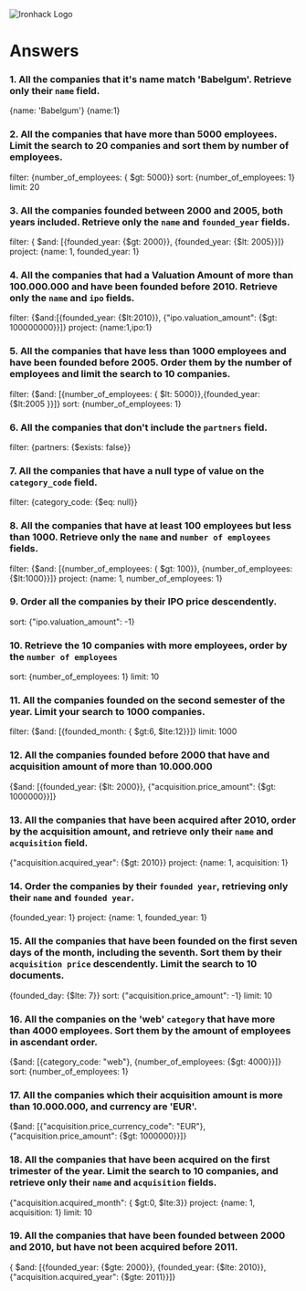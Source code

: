 ![Ironhack Logo](https://i.imgur.com/1QgrNNw.png)

# Answers

### 1. All the companies that it's name match 'Babelgum'. Retrieve only their `name` field.

{name: 'Babelgum'}
{name:1}

### 2. All the companies that have more than 5000 employees. Limit the search to 20 companies and sort them by **number of employees**.

filter: {number_of_employees: { $gt: 5000}} sort: {number_of_employees: 1} limit: 20



### 3. All the companies founded between 2000 and 2005, both years included. Retrieve only the `name` and `founded_year` fields.

filter: { $and: [{founded_year: {$gt: 2000}}, {founded_year: {$lt: 2005}}]} project: {name: 1, founded_year: 1}



### 4. All the companies that had a Valuation Amount of more than 100.000.000 and have been founded before 2010. Retrieve only the `name` and `ipo` fields.

filter: {$and:[{founded_year: {$lt:2010}}, {"ipo.valuation_amount": {$gt: 100000000}}]} project: {name:1,ipo:1}



### 5. All the companies that have less than 1000 employees and have been founded before 2005. Order them by the number of employees and limit the search to 10 companies.

filter: {$and: [{number_of_employees: { $lt: 5000}},{founded_year: {$lt:2005 }}]} sort: {number_of_employees: 1}



### 6. All the companies that don't include the `partners` field.

filter: {partners: {$exists: false}}



### 7. All the companies that have a null type of value on the `category_code` field.

filter: {category_code: {$eq: null}}



### 8. All the companies that have at least 100 employees but less than 1000. Retrieve only the `name` and `number of employees` fields.

filter: {$and: [{number_of_employees: { $gt: 100}}, {number_of_employees: {$lt:1000}}]} project: {name: 1, number_of_employees: 1}

### 9. Order all the companies by their IPO price descendently.

sort: {"ipo.valuation_amount": -1}

### 10. Retrieve the 10 companies with more employees, order by the `number of employees`

sort: {number_of_employees: 1} limit: 10



### 11. All the companies founded on the second semester of the year. Limit your search to 1000 companies.

filter: {$and: [{founded_month: { $gt:6, $lte:12}}]} limit: 1000


### 12. All the companies founded before 2000 that have and acquisition amount of more than 10.000.000

{$and: [{founded_year: {$lt: 2000}}, {"acquisition.price_amount": {$gt: 1000000}}]}

### 13. All the companies that have been acquired after 2010, order by the acquisition amount, and retrieve only their `name` and `acquisition` field.

{"acquisition.acquired_year": {$gt: 2010}} project: {name: 1, acquisition: 1}

### 14. Order the companies by their `founded year`, retrieving only their `name` and `founded year`.

{founded_year: 1} project: {name: 1, founded_year: 1}

### 15. All the companies that have been founded on the first seven days of the month, including the seventh. Sort them by their `acquisition price` descendently. Limit the search to 10 documents.

{founded_day: {$lte: 7}} sort: {"acquisition.price_amount": -1} limit: 10

### 16. All the companies on the 'web' `category` that have more than 4000 employees. Sort them by the amount of employees in ascendant order.

 {$and: [{category_code: "web"}, {number_of_employees: {$gt: 4000}}]} sort: {number_of_employees: 1}

### 17. All the companies which their acquisition amount is more than 10.000.000, and currency are 'EUR'.

{$and: [{"acquisition.price_currency_code": "EUR"}, {"acquisition.price_amount": {$gt: 1000000}}]}

### 18. All the companies that have been acquired on the first trimester of the year. Limit the search to 10 companies, and retrieve only their `name` and `acquisition` fields.

{"acquisition.acquired_month": { $gt:0, $lte:3}} project: {name: 1, acquisition: 1} limit: 10

### 19. All the companies that have been founded between 2000 and 2010, but have not been acquired before 2011.

{ $and: [{founded_year: {$gte: 2000}}, {founded_year: {$lte: 2010}}, {"acquisition.acquired_year": {$gte: 2011}}]}
